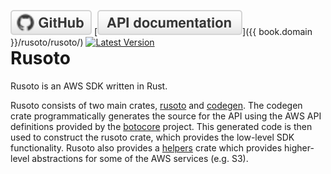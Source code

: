 <span style="float:right">[![github](/img/github.svg)](https://github.com/rusoto/rusoto) [![rustdoc](/img/rustdoc.svg)]({{ book.domain }}/rusoto/rusoto/) [![Latest Version](https://img.shields.io/crates/v/rusoto.svg?style=social)](https://crates.io/crates/rusoto)</span>

# Rusoto

Rusoto is an AWS SDK written in Rust.

Rusoto consists of two main crates, [rusoto][rusoto] and [codegen][codegen]. The
codegen crate programmatically generates the source for the API using the AWS
API definitions provided by the [botocore][botocore] project. This generated
code is then used to construct the rusoto crate, which provides the low-level
SDK functionality. Rusoto also provides a [helpers][helpers] crate which
provides higher-level abstractions for some of the AWS services (e.g. S3).

[rusoto]: https://github.com/rusoto/rusoto "Rusoto"
[codegen]: https://github.com/rusoto/rusoto/tree/master/codegen "Rusoto codegen"
[botocore]: https://github.com/boto/botocore "Botocore"
[helpers]: https://github.com/rusoto/rusoto/tree/master/helpers "Rusoto helpers"
